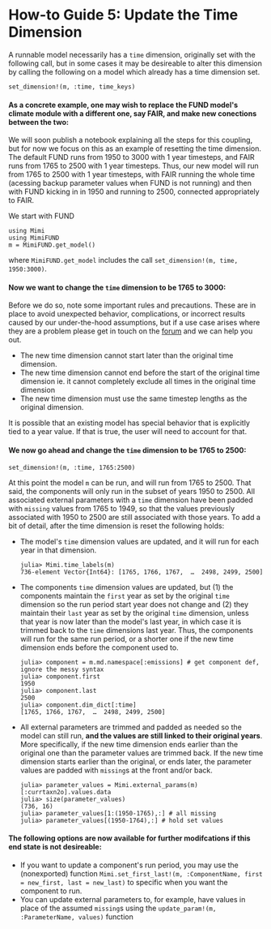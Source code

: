 # How-to Guide 5: Update the Time Dimension

A runnable model necessarily has a `time` dimension, originally set with the following call, but in some cases it may be desireable to alter this dimension by calling the following on a model which already has a time dimension set.
```
set_dimension!(m, :time, time_keys)
```
#### As a concrete example, one may wish to replace the FUND model's climate module with a different one, say FAIR, and make new conections between the two:

We will soon publish a notebook explaining all the steps for this coupling, but for now we focus on this as an example of resetting the time dimension.  The default FUND runs from 1950 to 3000 with 1 year timesteps, and FAIR runs from 1765 to 2500 with 1 year timesteps. Thus, our new model will run from 1765 to 2500 with 1 year timesteps, with FAIR running the whole time (acessing backup parameter values when FUND is not running) and then with FUND  kicking in in 1950 and running to 2500, connected appropriately to FAIR. 

We start with FUND
```
using Mimi
using MimiFUND
m = MimiFUND.get_model()
```
where `MimiFUND.get_model` includes the call `set_dimension!(m, time, 1950:3000)`.

#### Now we want to change the `time` dimension to be 1765 to 3000:

Before we do so, note some important rules and precautions. These are in place to avoid unexpected behavior, complications, or incorrect results caused by our under-the-hood assumptions, but if a use case arises where they are a problem please get in touch on the [forum](https://forum.mimiframework.org) and we can help you out.

- The new time dimension cannot start later than the original time dimension.  
- The new time dimension cannot end before the start of the original time dimension ie. it cannot completely exclude all times in the original time dimension
- The new time dimension must use the same timestep lengths as the original dimension.

It is possible that an existing model has special behavior that is explicitly tied to a year value.  If that is true, the user will need to account for that.

#### We now go ahead and change the `time` dimension to be 1765 to 2500: 
```
set_dimension!(m, :time, 1765:2500)
```
At this point the model `m` can be run, and will run from 1765 to 2500. That said, the components will only run in the subset of years 1950 to 2500.  All associated external parameters with a `time` dimension have been padded with `missing` values from 1765 to 1949, so that the values previously associated with 1950 to 2500 are still associated with those years.  To add a bit of detail, after the time dimension is reset the following holds:

- The model's `time` dimension values are updated, and it will run for each year in that dimension.
    ```
    julia> Mimi.time_labels(m)
    736-element Vector{Int64}: [1765, 1766, 1767,  …  2498, 2499, 2500]
    ```
- The components `time` dimension values are updated, but (1) the components maintain the `first` year as set by the original `time` dimension so the run period start year does not change and (2) they maintain their `last` year as set by the original `time` dimension, unless that year is now later than the model's last year, in which case it is trimmed back to the `time` dimensions last year.  Thus, the components will run for the same run period, or a shorter one if the new time dimension ends before the component used to.
    ```
    julia> component = m.md.namespace[:emissions] # get component def, ignore the messy syntax
    julia> component.first
    1950
    julia> component.last
    2500
    julia> component.dim_dict[:time]
    [1765, 1766, 1767,  …  2498, 2499, 2500]
    ```
- All external parameters are trimmed and padded as needed so the model can still run, **and the values are still linked to their original years**.  More specifically, if the new time dimension ends earlier than the original one than the parameter values are trimmed back.  If the new time dimension starts earlier than the original, or ends later, the parameter values are padded with `missing`s at the front and/or back.
    ```
    julia> parameter_values = Mimi.external_params(m)[:currtaxn2o].values.data
    julia> size(parameter_values)
    (736, 16)
    julia> parameter_values[1:(1950-1765),:] # all missing
    julia> parameter_values[(1950-1764),:] # hold set values
    ```
#### The following options are now available for further modifcations if this end state is not desireable:

- If you want to update a component's run period, you may use the (nonexported) function `Mimi.set_first_last!(m, :ComponentName, first = new_first, last = new_last)` to specific when you want the component to run.
- You can update external parameters to, for example, have values in place of the assumed `missing`s using the `update_param!(m, :ParameterName, values)` function 
